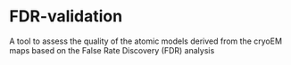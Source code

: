 # FDR-validation
A tool to assess the quality of the atomic models derived from the cryoEM maps based on the False Rate Discovery (FDR) analysis
